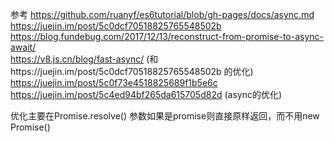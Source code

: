 参考
https://github.com/ruanyf/es6tutorial/blob/gh-pages/docs/async.md  
https://juejin.im/post/5c0dcf70518825765548502b  
https://blog.fundebug.com/2017/12/13/reconstruct-from-promise-to-async-await/  
https://v8.js.cn/blog/fast-async/  (和https://juejin.im/post/5c0dcf70518825765548502b 的优化)
https://juejin.im/post/5c0f73e4518825689f1b5e6c  
https://juejin.im/post/5c4ed94bf265da615705d82d (async的优化)

优化主要在Promise.resolve()  参数如果是promise则直接原样返回，而不用new Promise()
